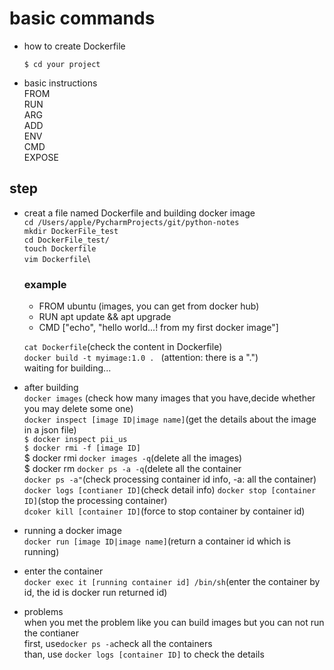 # basic commands
- how to create Dockerfile

   `$ cd your project`
- basic instructions\
    FROM\
    RUN\
    ARG\
    ADD\
    ENV\
    CMD\
    EXPOSE
 ## step
  - creat a file named Dockerfile and building docker image \
    `cd /Users/apple/PycharmProjects/git/python-notes`\
    `mkdir DockerFile_test`\
    `cd DockerFile_test/`\
    `touch Dockerfile`\
    `vim Dockerfile`\
    ### example
    - FROM ubuntu (images, you can get from docker hub)
    - RUN apt update && apt upgrade
    - CMD ["echo", "hello world...! from my first docker image"]

    `cat Dockerfile`(check the content in Dockerfile)\
    `docker build -t myimage:1.0 . ` (attention: there is a ".")\
    waiting for building...
    
  - after building \
    `docker images` (check how many images that you have,decide whether you may delete some one)\
    `docker inspect [image ID|image name]`(get the details about the image in a json file)\
    `$ docker inspect pii_us `\
    `$ docker rmi -f [image ID]`\
    $ docker rmi `docker images -q`(delete all the images)\
    $ docker rm `docker ps -a -q`(delete all the container\
    `docker ps -a"`(check processing container id info, -a: all the container)\
    `docker logs [contianer ID]`(check detail info)
    `docker stop [container ID]`(stop the processing container)\
    `dcoker kill [container ID]`(force to stop container by container id)
    
  - running a docker image \
    `docker run [image ID|image name]`(return a container id which is running)
    
  - enter the container\
    `docker exec it [running container id] /bin/sh`(enter the container by id, the id is docker run returned id)
    
  - problems\
    when you met the problem like you can build images but you can not run the contianer\
    first, use`docker ps -a`check all the containers\
    than, use `docker logs [container ID]` to check the details
    